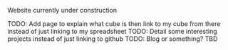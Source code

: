 Website currently under construction

TODO: Add page to explain what cube is then link to my cube from there instead of just linking to my spreadsheet
TODO: Detail some interesting projects instead of just linking to github
TODO: Blog or something? TBD